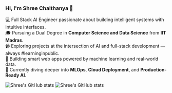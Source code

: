 ### Hi, I'm Shree Chaithanya 👋

💻 Full Stack AI Engineer passionate about building intelligent systems with intuitive interfaces.<br/>
🎓 Pursuing a Dual Degree in **Computer Science and Data Science** from **IIT Madras**.<br/>
📹 Exploring projects at the intersection of AI and full-stack development — always #learninginpublic.<br/>
🚀 Building smart web apps powered by machine learning and real-world data.<br/>
🧠 Currently diving deeper into **MLOps**, **Cloud Deployment**, and **Production-Ready AI**.<br/>

<!-- GitHub stats from https://github.com/anuraghazra/github-readme-stats -->
![Shree's GitHub stats](https://github-readme-stats.vercel.app/api?username=LShreeChaithanya&show_icons=true&theme=radical&count_private=true&hide_rank=false)
![Shree's GitHub stats](https://github-readme-stats.vercel.app/api?username=LShreeChaithanya&show_icons=true&theme=aura&count_private=true&hide_rank=false)
